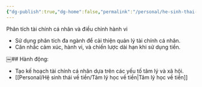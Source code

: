 ```yaml
---
{"dg-publish":true,"dg-home":false,"permalink":"/personal/he-sinh-thai-ve-tien/phan-tich-tai-chinh-ca-nhan-va-dieu-chinh-hanh-vi/","dgPassFrontmatter":true,"noteIcon":"","updated":"2025-01-14T22:17:58.356+07:00"}
---
```



Phân tích tài chính cá nhân và điều chỉnh hành vi
- Sử dụng phân tích đa ngành để cải thiện quản lý tài chính cá nhân.
- Cân nhắc cảm xúc, hành vi, và chiến lược dài hạn khi sử dụng tiền.

​￼## Hành động:
- Tạo kế hoạch tài chính cá nhân dựa trên các yếu tố tâm lý và xã hội.
- [[Personal/Hệ sinh thái về tiền/Tâm lý học về tiền\|Tâm lý học về tiền]]